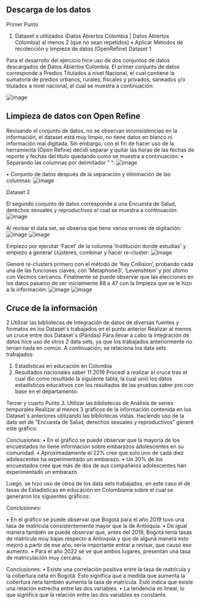 ## Descarga de los datos

Primer Punto
1.	Dataset´s utilizados (Datos Abiertos Colombia | Datos Abiertos Colombia) al menos 2 (que no sean repetidos)
•	Aplicar Métodos de recolección y limpieza de datos (OpenRefine)
Dataset 1

Para el desarrollo del ejercicio hice uso de dos conjuntos de datos descargados de Datos Abiertos Colombia. 
El primer conjunto de datos corresponde a Predios Titulados a nivel Nacional, el cual contiene la sumatoria de predios urbanos, rurales, fiscales y privados, saneados y/o titulados a nivel nacional, el cual se muestra a continuación:

![image](https://github.com/kathy-oviedo/Proyecto-Final-Bootcamp/assets/161944778/7195121e-27c0-4b18-8cc8-87334f0cacd0)


## Limpieza de datos con Open Refine
Revisando el conjunto de datos, no se observan inconsistencias en la información, el dataset está muy limpio, no tiene datos en blanco ni información mal digitada. Sin embargo, con el fin de hacer uso de la herramienta (Open Refine) decidí separar y quitar las horas de las fechas de reporte y fechas del título quedando como se muestra a continuación:
•	Separando las columnas por delimitador “ “:
 ![image](https://github.com/kathy-oviedo/Proyecto-Final-Bootcamp/assets/161944778/f794df83-dae9-4ae1-ac66-ba2afc387142)

•	Conjunto de datos después de la separación y eliminación de las columnas:
 ![image](https://github.com/kathy-oviedo/Proyecto-Final-Bootcamp/assets/161944778/81a7838e-9ab8-4496-9aab-cf35003eed62)

Dataset 2

El segundo conjunto de datos corresponde a una Encuesta de Salud, derechos sexuales y reproductivos el cual se muestra a continuación:
 ![image](https://github.com/kathy-oviedo/Proyecto-Final-Bootcamp/assets/161944778/c6326dff-402c-448f-a06a-6a7340b93da2)

Al revisar el data set, se observa que tiene varios errores de digitación:
![image](https://github.com/kathy-oviedo/Proyecto-Final-Bootcamp/assets/161944778/36f53761-016a-4b83-88bf-60038a2538fa)
![image](https://github.com/kathy-oviedo/Proyecto-Final-Bootcamp/assets/161944778/f2e98cde-c3e9-4372-90b1-d12f2a516f8d)

Empiezo por ejecutar ‘Facet’ de la columna ‘Institución donde estudias’ y empiezo a generar clústeres, combinar y hacer re-cluster:
![image](https://github.com/kathy-oviedo/Proyecto-Final-Bootcamp/assets/161944778/a8e237ef-d7d3-481c-9696-134afbe49e17)

Generé re-clusters primero con el método de ‘Key Collision’, probando cada una de las funciones claves; con ‘Metaphone3’, ‘Levenshtein’ y por último con Vecinos cercanos.
Finalmente se puede observar que las elecciones en los datos pasaron de ser inicialmente 88 a 47 con la limpieza que se le hizo a la información:
![image](https://github.com/kathy-oviedo/Proyecto-Final-Bootcamp/assets/161944778/43fe6877-9435-456d-a217-708796a8c9b0)
![image](https://github.com/kathy-oviedo/Proyecto-Final-Bootcamp/assets/161944778/86ee2aa2-ef46-4acf-8879-8add9154ba26)

## Cruce de la información

 2.Utilizar las bibliotecas de Integración de datos de diversas fuentes y formatos en los Dataset´s trabajados en el punto anterior 
Realizar al menos un cruce entre dos Dataset´s (Pandas)
Para llevar a cabo la integración de datos hice uso de otros 2 data sets, ya que los trabajados anteriormente no tenían nada en común. A continuación, se relaciona los data sets trabajados:
1.	Estadísticas en educación en Colombia
2.	Resultados nacionales saber 11 2019
Procedí a realizar el cruce tras el cual dio como resultado la siguiente tabla, la cual unió los datos estadísticos educativos con los resultados de las pruebas saber pro con base en el departamento:
 
Tercer y cuarto Punto
 3. Utilizar las bibliotecas de Análisis de series temporales 
Realizar al menos 3 gráficos de la información contenida en los Dataset´s anteriores utilizando las bibliotecas vistas.
Haciendo uso de la data set de “Encuesta de Salud, derechos sexuales y reproductivos” generé este gráfico:
 
Conclusiones:
•	En el gráfico se puede observar que la mayoría de los encuestados no tiene información sobre embarazos adolescentes en su comunidad.
•	Aproximadamente el 22% cree que solo uno de cada diez adolescentes ha experimentado un embarazo.
•	Un 30% de los encuestados cree que más de dos de sus compañeros adolescentes han experimentado un embarazo.

Luego, se hizo uso de otros de los data sets trabajados, en este caso el de tasas de Estadísticas en educación en Colombiama sobre el cual se generaron los siguientes gráficos:

 
Conclusiones:

•	En el gráfico se puede observar que Bogotá para el año 2019 tuvo una tasa de matrícula consistentemente mayor que la de Antioquia.
•	De igual manera también se puede observar que, antes del 2018, Bogotá tenía tasas de matrícula muy bajas respecto a Antioquia y que de alguna manera esto mejoró a partir de ese año, sería importante entrar a revisar, que causó ese aumento. 
•	Para el año 2022 se ve que ambos lugares, presentan una tasa de matriculación muy cercana.
 
Conclusiones:
•	Existe una correlación positiva entre la tasa de matrícula y la cobertura neta en Bogotá. Esto significa que a medida que aumenta la cobertura neta también aumenta la tasa de matrícula. Esto indica que existe una relación estrecha entre las dos variables.
•	La tendencia es lineal, lo que significa que la relación entre las dos variables es constante.






